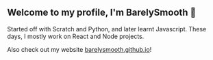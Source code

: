 ## Welcome to my profile, I'm BarelySmooth 👋

Started off with Scratch and Python, and later learnt Javascript. These days, I mostly work on React and Node projects.

Also check out my website [barelysmooth.github.io](https://barelysmooth.github.io/ "Website Link")!

<!---
BarelySmooth/BarelySmooth is a ✨ special ✨ repository because its `README.md` (this file) appears on your GitHub profile.
You can click the Preview link to take a look at your changes.
--->
